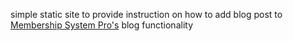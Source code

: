 simple static site to provide instruction on how to add blog post to [Membership System Pro's](https://simbed.github.io/msp-showcase/) blog functionality
